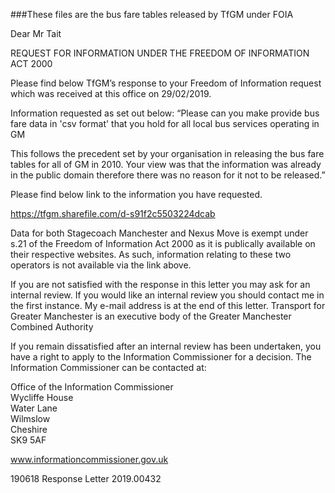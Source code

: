 ###These files are the bus fare tables released by TfGM under FOIA

Dear Mr Tait 
 
REQUEST FOR INFORMATION UNDER THE FREEDOM OF INFORMATION ACT 
2000 
 
Please find below TfGM’s response to your Freedom of Information request 
which was received at this office on 29/02/2019. 
 
Information requested as set out below: 
“Please can you make provide bus fare data in 'csv format' that you hold for all 
local bus services operating in GM 
 
This follows the precedent set by your organisation in releasing the bus fare 
tables for all of GM in 2010. Your view was that the information was already in 
the public domain therefore there was no reason for it not to be released.” 
 
Please find below link to the information you have requested. 
 
https://tfgm.sharefile.com/d-s91f2c5503224dcab 
 
 
Data for both Stagecoach Manchester and Nexus Move is exempt under s.21 of 
the Freedom of Information Act 2000 as it is publically available on their 
respective websites. As such, information relating to these two operators is not 
available via the link above. 
 
If you are not satisfied with the response in this letter you may ask for an internal 
review. If you would like an internal review you should contact me in the first 
instance. My e-mail address is at the end of this letter. 
Transport for Greater Manchester is an executive body of the Greater Manchester Combined Authority 

 
If you remain dissatisfied after an internal review has been undertaken, you have 
a right to apply to the Information Commissioner for a decision.  The Information 
Commissioner can be contacted at: 
 
Office of the Information Commissioner  
Wycliffe House  
Water Lane  
Wilmslow  
Cheshire  
SK9 5AF  
 
www.informationcommissioner.gov.uk 
 
190618 Response Letter 2019.00432 
